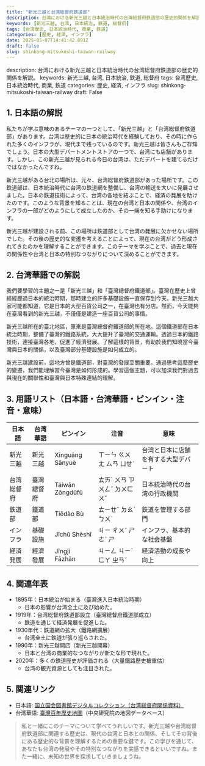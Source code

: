 ```yaml
---
title: "新光三越と台湾総督府鉄道部"
description: 台湾における新光三越と日本統治時代の台湾総督府鉄道部の歴史的関係を解説。
keywords: [新光三越, 台湾, 日本統治, 鉄道, 総督府]
tags: [台湾歴史, 日本統治時代, 商業, 鉄道]
categories: [歴史, 経済, インフラ]
date: 2025-05-07T14:41:42.891Z
draft: false
slug: shinkong-mitsukoshi-taiwan-railway
---
```


description: 台湾における新光三越と日本統治時代の台湾総督府鉄道部の歴史的関係を解説。
keywords: 新光三越, 台湾, 日本統治, 鉄道, 総督府
tags: 台湾歴史, 日本統治時代, 商業, 鉄道
categories: 歴史, 経済, インフラ
slug: shinkong-mitsukoshi-taiwan-railway
draft: False

## 1. 日本語の解説

私たちが学ぶ意味のあるテーマの一つとして、「新光三越」と「台湾総督府鉄道部」があります。台湾は歴史的に日本の統治時代を経験しており、その時に作られた多くのインフラが、現代まで残っているのです。新光三越は皆さんもご存知でしょう。日本の大型デパートメントストアの一つで、台湾にも店舗があります。しかし、この新光三越が見られる今日の台湾は、ただデパートを建てるだけではなかったんですね。

新光三越がある台北の場所は、元々、台湾総督府鉄道部があった場所です。この鉄道部は、日本統治時代に台湾の鉄道網を整備し、台湾の輸送を大いに発展させました。日本の鉄道技術によって、台湾の各地を結ぶことで、経済の発展を助けたのです。このような背景を知ることは、現在の台湾と日本の関係や、台湾のインフラの一部がどのようにして成立したのか、その一端を知る手助けになります。

新光三越が建設される前、この場所は鉄道部として台湾の発展に欠かせない場所でした。その後の歴史的な変遷を考えることによって、現在の台湾がどう形成されてきたのかを理解することができます。このテーマを学ぶことで、過去と現在の関係性や台湾と日本の特別なつながりについて深めることができます。

## 2. 台湾華語での解説

我們要學習的主題之一是「新光三越」和「臺灣總督府鐵道部」。臺灣在歷史上曾經經歷過日本的統治時期，那時建立的許多基礎設施一直保存到今天。新光三越大家可能都知道，它是日本的大型百貨公司之一，在臺灣也有分店。然而，今天能夠在臺灣看到的新光三越，不僅僅是建造一座百貨公司的事情。

新光三越所在的臺北地區，原來是臺灣總督府鐵道部的所在地。這個鐵道部在日本統治時期，整備了臺灣的鐵路系統，大大提升了臺灣的交通運輸。透過日本的鐵路技術，連接臺灣各地，促進了經濟發展。了解這樣的背景，有助於我們知曉當今臺灣與日本的關係，以及臺灣部分基礎設施是如何成立的。

新光三越建設前，這地方曾是鐵道部，對臺灣的發展至關重要。通過思考這麼歷史的變遷，我們能理解當今臺灣是如何形成的。學習這個主題，可以加深我們對過去與現在的關聯性和臺灣與日本特殊連結的理解。

## 3. 用語リスト（日本語・台湾華語・ピンイン・注音・意味）

| 日本語       | 台湾華語             | ピンイン         | 注音       | 意味                                     |
|--------------|----------------------|-----------------|------------|------------------------------------------|
| 新光三越     | 新光三越             | Xīnguāng Sānyuè | ㄒㄧㄣ ㄍㄨㄤ ㄙㄢ ㄩㄝˋ | 台湾と日本に店舗を有する大型デパート         |
| 台湾総督府   | 臺灣總督府           | Táiwān Zǒngdūfǔ | ㄊㄞˊ ㄨㄢ ㄗㄨㄥˇ ㄉㄨㄈㄨˇ | 日本統治時代の台湾の行政機関                  |
| 鉄道部       | 鐵道部               | Tiědào Bù       | ㄊㄧㄝˇ ㄉㄠˋ ㄅㄨˋ   | 鉄道を管理する部門                           |
| インフラ     | 基礎設施             | Jīchǔ Shèshī    | ㄐㄧ ㄔㄨˇ ㄕㄜˋ ㄕ   | インフラ、基本的な社会基盤                   |
| 経済発展     | 經濟發展             | Jīngjì Fāzhǎn   | ㄐㄧㄥ ㄐㄧˋ ㄈㄚ ㄓㄢˇ| 経済活動の成長や向上                         |

## 4. 関連年表

- 1895年：日本統治が始まる（臺灣進入日本統治時期）
  - 日本の影響が台湾全土に及び始めた。
- 1919年：台湾総督府鉄道部設立（臺灣總督府鐵道部成立）
  - 鉄道を通じて経済発展を促進した。
- 1930年代：鉄道網の拡大（鐵路網擴展）
  - 台湾全土に鉄道が張り巡らされた。
- 1990年：新光三越開店（新光三越開幕）
  - 日本と台湾の商業的なつながりが新たな形で現れた。
- 2020年：多くの鉄道歴史が評価される（大量鐵路歷史被重估）
  - 台湾の観光資源としても注目された。

## 5. 関連リンク  

- 日本語: [国立国会図書館デジタルコレクション（台湾総督府関係資料）](https://dl.ndl.go.jp/)
- 台湾華語: [臺灣百年歷史地圖](https://gis.rchss.sinica.edu.tw/)（中央研究院の地図データベース）

>私と一緒にこのテーマについて学べてうれしいです。新光三越や台湾総督府鉄道部に関連する歴史は、現代の台湾と日本との関係、そしてその背後にある歴史的な背景を理解するための重要な鍵です。この学びを通じて、あなたも台湾の発展やその特別なつながりを実感できるといいですね。また一緒に、未知の世界を探求していきましょうね。